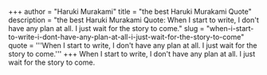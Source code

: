 +++
author = "Haruki Murakami"
title = "the best Haruki Murakami Quote"
description = "the best Haruki Murakami Quote: When I start to write, I don't have any plan at all. I just wait for the story to come."
slug = "when-i-start-to-write-i-dont-have-any-plan-at-all-i-just-wait-for-the-story-to-come"
quote = '''When I start to write, I don't have any plan at all. I just wait for the story to come.'''
+++
When I start to write, I don't have any plan at all. I just wait for the story to come.
